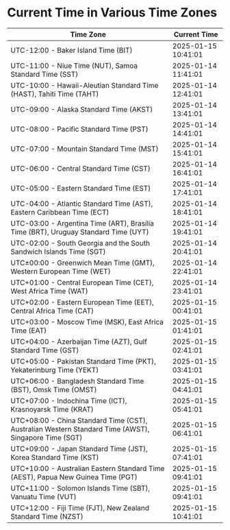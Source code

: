 # Current Time in Various Time Zones

| Time Zone | Current Time |
|-----------|--------------|
| UTC-12:00 - Baker Island Time (BIT) | 2025-01-15 10:41:01 |
| UTC-11:00 - Niue Time (NUT), Samoa Standard Time (SST) | 2025-01-14 11:41:01 |
| UTC-10:00 - Hawaii-Aleutian Standard Time (HAST), Tahiti Time (TAHT) | 2025-01-14 12:41:01 |
| UTC-09:00 - Alaska Standard Time (AKST) | 2025-01-14 13:41:01 |
| UTC-08:00 - Pacific Standard Time (PST) | 2025-01-14 14:41:01 |
| UTC-07:00 - Mountain Standard Time (MST) | 2025-01-14 15:41:01 |
| UTC-06:00 - Central Standard Time (CST) | 2025-01-14 16:41:01 |
| UTC-05:00 - Eastern Standard Time (EST) | 2025-01-14 17:41:01 |
| UTC-04:00 - Atlantic Standard Time (AST), Eastern Caribbean Time (ECT) | 2025-01-14 18:41:01 |
| UTC-03:00 - Argentina Time (ART), Brasília Time (BRT), Uruguay Standard Time (UYT) | 2025-01-14 19:41:01 |
| UTC-02:00 - South Georgia and the South Sandwich Islands Time (SGT) | 2025-01-14 20:41:01 |
| UTC±00:00 - Greenwich Mean Time (GMT), Western European Time (WET) | 2025-01-14 22:41:01 |
| UTC+01:00 - Central European Time (CET), West Africa Time (WAT) | 2025-01-14 23:41:01 |
| UTC+02:00 - Eastern European Time (EET), Central Africa Time (CAT) | 2025-01-15 00:41:01 |
| UTC+03:00 - Moscow Time (MSK), East Africa Time (EAT) | 2025-01-15 01:41:01 |
| UTC+04:00 - Azerbaijan Time (AZT), Gulf Standard Time (GST) | 2025-01-15 02:41:01 |
| UTC+05:00 - Pakistan Standard Time (PKT), Yekaterinburg Time (YEKT) | 2025-01-15 03:41:01 |
| UTC+06:00 - Bangladesh Standard Time (BST), Omsk Time (OMST) | 2025-01-15 04:41:01 |
| UTC+07:00 - Indochina Time (ICT), Krasnoyarsk Time (KRAT) | 2025-01-15 05:41:01 |
| UTC+08:00 - China Standard Time (CST), Australian Western Standard Time (AWST), Singapore Time (SGT) | 2025-01-15 06:41:01 |
| UTC+09:00 - Japan Standard Time (JST), Korea Standard Time (KST) | 2025-01-15 07:41:01 |
| UTC+10:00 - Australian Eastern Standard Time (AEST), Papua New Guinea Time (PGT) | 2025-01-15 09:41:01 |
| UTC+11:00 - Solomon Islands Time (SBT), Vanuatu Time (VUT) | 2025-01-15 09:41:01 |
| UTC+12:00 - Fiji Time (FJT), New Zealand Standard Time (NZST) | 2025-01-15 10:41:01 |
